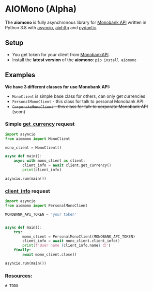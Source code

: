# AIOMono (Alpha)

The **aiomono** is fully asynchronous library for [Monobank API](https://api.monobank.ua/docs) written in Python 3.8 with [asyncio](https://docs.python.org/3/library/asyncio.html), [aiohttp](https://github.com/aio-libs/aiohttp) and [pydantic](https://pydantic-docs.helpmanual.io/).


## Setup
- You get token for your client from [MonobankAPI](https://api.monobank.ua/).
- Install the **latest version** of the **aiomono**: `pip install aiomono`

## Examples

**We have 3 different classes for use Monobank API:**
- `MonoClient` is simple base class for others, can only get currencies
- `PersonalMonoClient` - this class for talk to personal Monobank API
- ~~`CorporateMonoClient` - this class for talk to corporate Monobank API~~ (soon)


### Simple [get_currency](https://api.monobank.ua/docs/#operation--bank-currency-get) request

```python
import asyncio
from aiomono import MonoClient

mono_client = MonoClient()

async def main():
    async with mono_client as client:
        client_info = await client.get_currency()
        print(client_info)

asyncio.run(main())
```

### [client_info](https://api.monobank.ua/docs/#operation--personal-client-info-get) request

```python
import asyncio
from aiomono import PersonalMonoClient

MONOBANK_API_TOKEN = 'your token'


async def main():
    try:
        mono_client = PersonalMonoClient(MONOBANK_API_TOKEN)
        client_info = await mono_client.client_info()
        print(f'User name {client_info.name} 😍')
    finally:
        await mono_client.close()

asyncio.run(main())
```

### Resources:
`# TODO`
